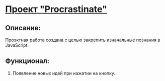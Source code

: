 # [Проект "Procrastinate"](https://dmitrii-belich.github.io/procrastinate/)

## Описание:
Проэктная работа создана с целью закрепить изначальные познания в JavaScript.

## Функционал:
1. Появление новых идей при нажатии на кнопку.